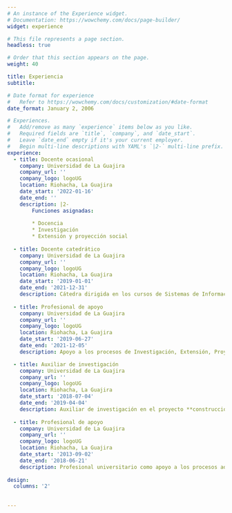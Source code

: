 ```yaml
---
# An instance of the Experience widget.
# Documentation: https://wowchemy.com/docs/page-builder/
widget: experience

# This file represents a page section.
headless: true

# Order that this section appears on the page.
weight: 40

title: Experiencia
subtitle:

# Date format for experience
#   Refer to https://wowchemy.com/docs/customization/#date-format
date_format: January 2, 2006

# Experiences.
#   Add/remove as many `experience` items below as you like.
#   Required fields are `title`, `company`, and `date_start`.
#   Leave `date_end` empty if it's your current employer.
#   Begin multi-line descriptions with YAML's `|2-` multi-line prefix.
experience:
  - title: Docente ocasional
    company: Universidad de La Guajira
    company_url: ''
    company_logo: logoUG
    location: Riohacha, La Guajira
    date_start: '2022-01-16'
    date_end: ''
    description: |2-
        Funciones asignadas:
        
        * Docencia
        * Investigación
        * Extensión y proyección social
        
  - title: Docente catedrático
    company: Universidad de La Guajira
    company_url: ''
    company_logo: logoUG
    location: Riohacha, La Guajira
    date_start: '2019-01-01'
    date_end: '2021-12-31'
    description: Cátedra dirigida en los cursos de Sistemas de Información Geográfica (SIG) y Ecología Aplicada del programa de Ingeniería Ambiental de la Facultad de Ingeniería.
    
  - title: Profesional de apoyo
    company: Universidad de La Guajira
    company_url: ''
    company_logo: logoUG
    location: Riohacha, La Guajira
    date_start: '2019-06-27'
    date_end: '2021-12-05'
    description: Apoyo a los procesos de Investigación, Extensión, Proyección Social y Administrativos del Instituto de Estudios Ambientales y Aprovechamiento de Agua (INESAG).

  - title: Auxiliar de investigación
    company: Universidad de La Guajira
    company_url: ''
    company_logo: logoUG
    location: Riohacha, La Guajira
    date_start: '2018-07-04'
    date_end: '2019-04-04'
    description: Auxiliar de investigación en el proyecto **construcción de un indicador de calidad ambiental ecositémica en las playas turísticas del Caribe Norte Colombiano**.
    
  - title: Profesional de apoyo
    company: Universidad de La Guajira
    company_url: ''
    company_logo: logoUG
    location: Riohacha, La Guajira
    date_start: '2013-09-02'
    date_end: '2018-06-21'
    description: Profesional universitario como apoyo a los procesos administrativos que se llevan a cabo en el centro de investigaciones.
    
design:
  columns: '2'
  
  
---
```

